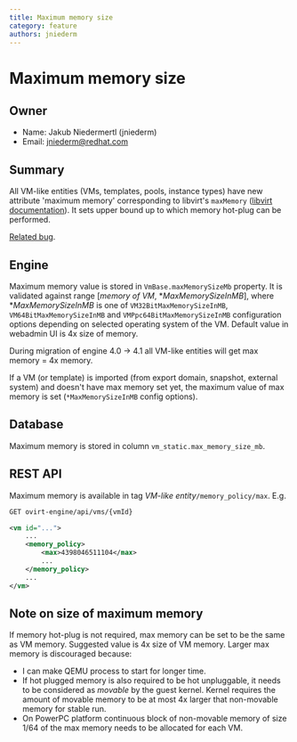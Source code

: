 ```yaml
---
title: Maximum memory size
category: feature
authors: jniederm
---
```


# Maximum memory size

## Owner

*   Name: Jakub Niedermertl (jniederm)
*   Email: <jniederm@redhat.com>

## Summary
All VM-like entities (VMs, templates, pools, instance types) have new attribute 'maximum memory' corresponding to
libvirt's `maxMemory` ([libvirt documentation][1]). It sets upper bound up to which memory hot-plug can be performed.

[Related bug](https://bugzilla.redhat.com/show_bug.cgi?id=1388245).

## Engine
Maximum memory value is stored in `VmBase.maxMemorySizeMb` property. It is validated against range 
\[*memory of VM*, **MaxMemorySizeInMB*], where **MaxMemorySizeInMB* is one of `VM32BitMaxMemorySizeInMB`,
`VM64BitMaxMemorySizeInMB` and `VMPpc64BitMaxMemorySizeInMB` configuration options depending on selected operating 
system of the VM. Default value in webadmin UI is 4x size of memory.

During migration of engine 4.0 -\> 4.1 all VM-like entities will get max memory = 4x memory.

If a VM (or template) is imported (from export domain, snapshot, external system) and doesn't have max memory set yet,
the maximum value of max memory is set (`*MaxMemorySizeInMB` config options).

## Database
Maximum memory is stored in column `vm_static.max_memory_size_mb`.

## REST API
Maximum memory is available in tag *VM-like entity*`/memory_policy/max`. E.g.

```xml
GET ovirt-engine/api/vms/{vmId}

<vm id="...">
    ...
    <memory_policy>
        <max>4398046511104</max>
        ...
    </memory_policy>
    ...
</vm>
```

## Note on size of maximum memory

If memory hot-plug is not required, max memory can be set to be the same as VM memory. Suggested value is 4x size of
VM memory. Larger max memory is discouraged because:

* I can make QEMU process to start for longer time.
* If hot plugged memory is also required to be hot unpluggable, it needs to be considered as *movable* by the guest kernel.
  Kernel requires the amount of movable memory to be at most 4x larger that non-movable memory for stable run.
* On PowerPC platform continuous block of non-movable memory of size 1/64 of the max memory needs to be allocated for 
  each VM.
  
[1]: https://libvirt.org/formatdomain.html#elementsMemoryAllocation
